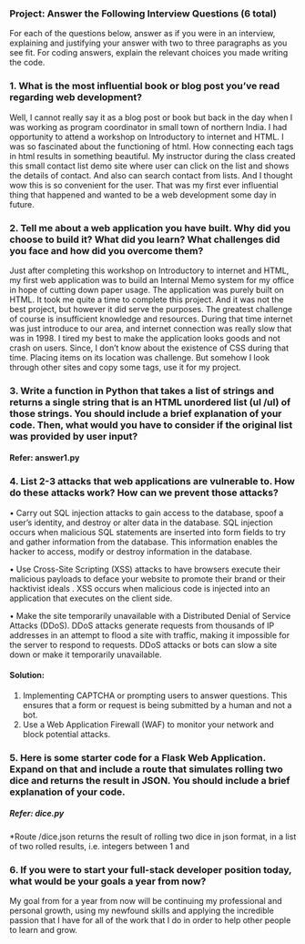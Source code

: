 ### Project: Answer the Following Interview Questions (6 total)
For each of the questions below, answer as if you were in an interview, explaining and justifying your answer with two to three paragraphs as you see fit. For coding answers, explain the relevant choices you made writing the code.

### 1. What is the most influential book or blog post you’ve read regarding web development?
Well, I cannot really say it as a blog post or book but back in the day when I was working as program coordinator in small town of northern India. I had opportunity to attend a workshop on Introductory to internet and HTML. I was so fascinated about the functioning of html. How connecting each tags in html results in something beautiful. My instructor during the class created this small contact list demo site where user can click on the list and shows the details of contact. And also can search contact from lists. And I thought wow this is so convenient for the user. That was my first ever influential thing that happened and wanted to be a web development some day in future.

### 2. Tell me about a web application you have built. Why did you choose to build it? What did you learn? What challenges did you face and how did you overcome them?

Just after completing this workshop on Introductory to internet and HTML, my first web application was to build an Internal Memo system for my office in hope of cutting down paper usage. The application was purely built on HTML. It took me quite a time to complete this project. And it was not the best project, but however it did serve the purposes. The greatest challenge of course is insufficient knowledge and resources. During that time internet was just introduce to our area, and internet connection was really slow that was in 1998. I tired my best to make the application looks goods and not crash on users. Since, I don’t know about the existence of CSS during that time. Placing items on its location was challenge. But somehow I look through other sites and copy some tags, use it for my project. 

### 3. Write a function in Python that takes a list of strings and returns a single string that is an HTML unordered list (ul /ul) of those strings. You should include a brief explanation of your code. Then, what would you have to consider if the original list was provided by user input?

#### Refer: answer1.py

### 4. List 2-3 attacks that web applications are vulnerable to. How do these attacks work? How can we prevent those attacks?
•	Carry out SQL injection attacks to gain access to the database, spoof a user’s identity, and destroy or alter data in the database. SQL injection occurs when malicious SQL statements are inserted into form fields to try and gather information from the database. This information enables the hacker to access, modify or destroy information in the database. 

•	Use Cross-Site Scripting (XSS) attacks to have browsers execute their malicious payloads to deface your website to promote their brand or their hacktivist ideals . XSS occurs when malicious code is injected into an application that executes on the client side.

•	Make the site temporarily unavailable with a Distributed Denial of Service Attacks (DDoS). DDoS attacks generate requests from thousands of IP addresses in an attempt to flood a site with traffic, making it impossible for the server to respond to requests. DDoS attacks or bots can slow a site down or make it temporarily unavailable.

#### Solution:
1.	Implementing CAPTCHA or prompting users to answer questions. This ensures that a form or request is being submitted by a human and not a bot.
2.	Use a Web Application Firewall (WAF) to monitor your network and block potential attacks.

### 5. Here is some starter code for a Flask Web Application. Expand on that and include a route that simulates rolling two dice and returns the result in JSON. You should include a brief explanation of your code.

##### Refer: dice.py

*Route /dice.json returns the result of rolling two dice in json format, in a list of two rolled results, i.e. integers between 1 and 

### 6. If you were to start your full-stack developer position today, what would be your goals a year from now?
My goal from for a year from now will be continuing my professional and personal growth, using my newfound skills and applying the incredible passion that I have for all of the work that I do in order to help other people to learn and grow.

